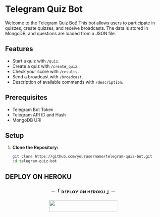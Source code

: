 # Telegram Quiz Bot

Welcome to the Telegram Quiz Bot! This bot allows users to participate in quizzes, create quizzes, and receive broadcasts. The data is stored in MongoDB, and questions are loaded from a JSON file.

## Features
- Start a quiz with `/quiz`.
- Create a quiz with `/create_quiz`.
- Check your score with `/results`.
- Send a broadcast with `/broadcast`.
- Description of available commands with `/description`.

## Prerequisites
- Telegram Bot Token
- Telegram API ID and Hash
- MongoDB URI

## Setup

1. **Clone the Repository:**
   ```bash
   git clone https://github.com/yourusername/telegram-quiz-bot.git
   cd telegram-quiz-bot
## DEPLOY ON HEROKU 
<h3 align="center">
    ─「 ᴅᴇᴩʟᴏʏ ᴏɴ ʜᴇʀᴏᴋᴜ 」─
</h3>

<p align="center"><a href="https://dashboard.heroku.com/new?template=https://github.com/Ranavanshi/Quiz-bot"> <img src="https://img.shields.io/badge/Deploy%20On%20Heroku-black?style=for-the-badge&logo=heroku" width="220" height="38.45"/></a></p>
